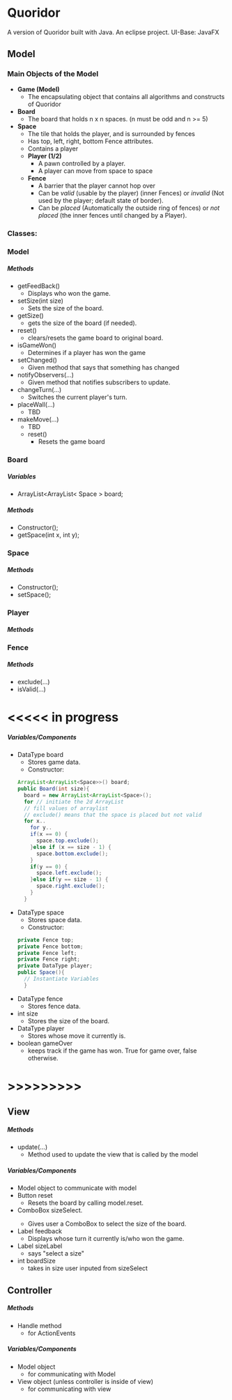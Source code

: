# Quoridor
A version of Quoridor built with Java.
An eclipse project.
UI-Base: JavaFX

## Model
### Main Objects of the Model
* <b>Game (Model)</b>
  * The encapsulating object that contains all algorithms and constructs of Quoridor
* <b>Board</b>
  * The board that holds n x n spaces. (n must be odd and n >= 5)
* <b>Space</b>
  * The tile that holds the player, and is surrounded by fences
  * Has top, left, right, bottom Fence attributes.
  * Contains a player
  * <b>Player (1/2)</b>
    * A pawn controlled by a player.
    * A player can move from space to space
  * <b>Fence</b>
    * A barrier that the player cannot hop over
    * Can be <i>valid</i> (usable by the player) (inner Fences) or <i>invalid</i> (Not used by the player; default state of border).
    * Can be <i>placed</i> (Automatically the outside ring of fences) or <i>not placed</i> (the inner fences until changed by a Player).

### Classes:
### Model
##### Methods
* getFeedBack()
  * Displays who won the game.
* setSize(int size)
  * Sets the size of the board.
* getSize()
  * gets the size of the board (if needed).
* reset()
  * clears/resets the game board to original board.
* isGameWon()
  * Determines if a player has won the game
* setChanged()
  * Given method that says that something has changed
* notifyObservers(...)
  * Given method that notifies subscribers to update.
* changeTurn(...)
  * Switches the current player's turn.
* placeWall(...)
    * TBD
* makeMove(...)
    * TBD
  * reset()
    * Resets the game board

### Board
##### Variables
* ArrayList<ArrayList< Space > board;

##### Methods
* Constructor();
* getSpace(int x, int y);

### Space
##### Methods
* Constructor();
* setSpace();

### Player
##### Methods

### Fence
##### Methods
* exclude(...)
* isValid(...)

# <<<<< in progress
##### Variables/Components
* DataType board
  * Stores game data.
  * Constructor:
  ```java
  ArrayList<ArrayList<Space>>() board;
  public Board(int size){
    board = new ArrayList<ArrayList<Space>();
    for // initiate the 2d ArrayList
    // fill values of arraylist
    // exclude() means that the space is placed but not valid
    for x..
      for y..
      if(x == 0) {
        space.top.exclude();
      }else if (x == size - 1) {
        space.bottom.exclude();
      }
      if(y == 0) {
        space.left.exclude();
      }else if(y == size - 1) {
        space.right.exclude();
      }
    }
  ```
* DataType space
  * Stores space data.
  * Constructor:
  ```java
  private Fence top;
  private Fence bottom;
  private Fence left;
  private Fence right;
  private DataType player;
  public Space(){
    // Instantiate Variables
    }
  ```
* DataType fence
  * Stores fence data.
* int size
  * Stores the size of the board.
* DataType player
  * Stores whose move it currently is.
* boolean gameOver
  * keeps track if the game has won. True for game over, false otherwise.

# >>>>>>>>>

## View
##### Methods

* update(...)
  * Method used to update the view that is called by the model


##### Variables/Components
* Model object to communicate with model
* Button reset
   * Resets the board by calling model.reset.
* ComboBox<Integer> sizeSelect.
    * Gives user a ComboBox to select the size of the board.
* Label feedback
    * Displays whose turn it currently is/who won the game.
* Label sizeLabel
    * says "select a size"
* int boardSize
  * takes in size user inputed from sizeSelect


## Controller
##### Methods
* Handle method
    * for ActionEvents

##### Variables/Components
* Model object
    * for communicating with Model
* View object (unless controller is inside of view)
    * for communicating with view
